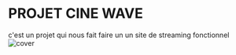 # PROJET CINE WAVE
c'est un projet qui nous fait faire un un site de streaming fonctionnel
![cover](https://abdulrahman92c.github.io/projet_streaming/)